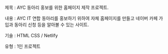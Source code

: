제목 : AYC 동아리 홍보를 위한 홈페이지 제작 프로젝트.

내용 : AYC IT 연합 동아리를 홍보하기 위하여 자체 홈페이지를 만들고 네이버 카페 가입과 동아리 신청 등을 알아볼 수 있는 사이트.

기술 : HTML CSS / Netlify

유형 : 1인 프로젝트
